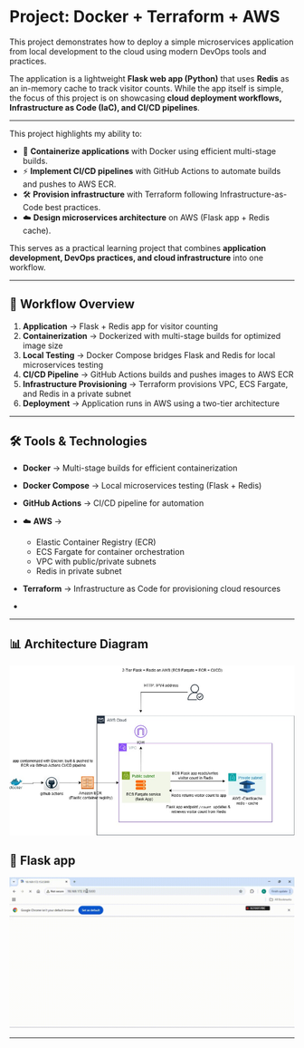 #  Project: Docker + Terraform + AWS  

This project demonstrates how to deploy a simple microservices application from local development to the cloud using modern DevOps tools and practices.  

The application is a lightweight **Flask web app (Python)** that uses **Redis** as an in-memory cache to track visitor counts. While the app itself is simple, the focus of this project is on showcasing **cloud deployment workflows, Infrastructure as Code (IaC), and CI/CD pipelines**.  

---

This project highlights my ability to:  
- 🐳 **Containerize applications** with Docker using efficient multi-stage builds.  
- ⚡ **Implement CI/CD pipelines** with GitHub Actions to automate builds and pushes to AWS ECR.  
- 🛠 **Provision infrastructure** with Terraform following Infrastructure-as-Code best practices.  
- ☁️ **Design microservices architecture** on AWS (Flask app + Redis cache).  

This serves as a practical learning project that combines **application development, DevOps practices, and cloud infrastructure** into one workflow.  

---

## 🔄 Workflow Overview  

1. **Application** → Flask + Redis app for visitor counting  
2. **Containerization** → Dockerized with multi-stage builds for optimized image size  
3. **Local Testing** → Docker Compose bridges Flask and Redis for local microservices testing  
4. **CI/CD Pipeline** → GitHub Actions builds and pushes images to AWS ECR  
5. **Infrastructure Provisioning** → Terraform provisions VPC, ECS Fargate, and Redis in a private subnet  
6. **Deployment** → Application runs in AWS using a two-tier architecture  

---

## 🛠 Tools & Technologies  

-  **Docker** → Multi-stage builds for efficient containerization  
-  **Docker Compose** → Local microservices testing (Flask + Redis)  
-  **GitHub Actions** → CI/CD pipeline for automation  
- ☁️ **AWS** →  
  - Elastic Container Registry (ECR)  
  - ECS Fargate for container orchestration  
  - VPC with public/private subnets  
  - Redis in private subnet  
-  **Terraform** → Infrastructure as Code for provisioning cloud resources

-  

---
## 📊 Architecture Diagram

<p align="center">
  <img src="assets/architecture.jpg" alt="Architecture Diagram" width="600">
</p>


## 🎥 Flask app

<p align="center">
  <img src="assets/flaskapp.gif" width="700" alt="Demo video as GIF">
</p>





---

